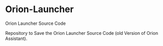 # Orion-Launcher
Orion Launcher Source Code

Repository to Save the Orion Launcher Source Code (old Version of Orion Assistant).
